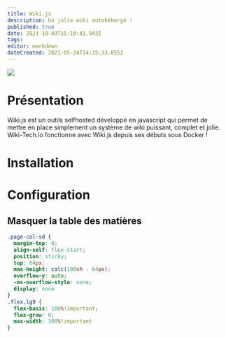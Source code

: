 ```yaml
---
title: Wiki.js
description: Un jolie wiki autohébergé !
published: true
date: 2021-10-03T15:19:41.943Z
tags: 
editor: markdown
dateCreated: 2021-05-24T14:15:33.855Z
---
```


![](https://cdn-images.threadless.com/threadless-media/artist_shops/shops/wikijs/profile/logo-1531876777-e927870eea78296b4aa681910b70a189.png?v=3&d=eyJvbmx5X21ldGEiOiBmYWxzZSwgImZvcmNlIjogZmFsc2UsICJvcHMiOiBbWyJyZXNpemUiLCBbNjAwLCAyNTBdLCB7fV1dfQ==)

# Présentation
Wiki.js est un outils selfhosted développé en javascript qui permet de mettre en place simplement un système de wiki puissant, complet et jolie.
Wiki-Tech.io fonctionne avec Wiki.js depuis ses débuts sous Docker !

# Installation

# Configuration

## Masquer la table des matières

```css
.page-col-sd {
  margin-top: 0;
  align-self: flex-start;
  position: sticky;
  top: 64px;
  max-height: calc(100vh - 64px);
  overflow-y: auto;
  -ms-overflow-style: none;
  display: none
}
.flex.lg9 {
  flex-basis: 100%!important;
  flex-grow: 0;
  max-width: 100%!important
}
```
